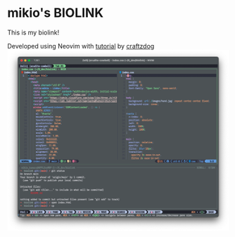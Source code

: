 # mikio's BIOLINK

This is my biolink!

Developed using Neovim with <a href="https://youtu.be/u71pHOyvBp0?feature=shared">tutorial</a> by <a href="https://www.craftz.dog/">craftzdog</a>
![myEditor](images/myEditor.png)
